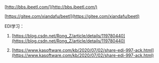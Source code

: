 [http://bbs.ibeetl.com/](http://bbs.ibeetl.com/)

[https://gitee.com/xiandafu/beetl](https://gitee.com/xiandafu/beetl)

EDI学习：

1. [https://blog.csdn.net/Rong_Z/article/details/119780440](https://blog.csdn.net/Rong_Z/article/details/119780440)

2. [https://www.kasoftware.com/kb/2020/07/02/share-edi-997-ack.html](https://www.kasoftware.com/kb/2020/07/02/share-edi-997-ack.html)
